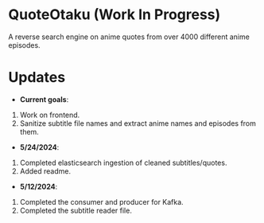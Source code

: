 # QuoteOtaku (Work In Progress)

A reverse search engine on anime quotes from over 4000 different anime episodes. 

# Updates

- <b>Current goals</b>:
1. Work on frontend.
2. Sanitize subtitle file names and extract anime names and episodes from them.

- <b>5/24/2024</b>: 
1. Completed elasticsearch ingestion of cleaned subtitles/quotes.
2. Added readme.

- <b>5/12/2024</b>: 
1. Completed the consumer and producer for Kafka.
2. Completed the subtitle reader file.

